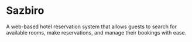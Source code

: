 # Sazbiro
A web-based hotel reservation system that allows guests to search for available rooms, make reservations, and manage their bookings with ease.
